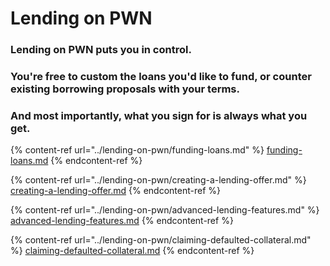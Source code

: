 # Lending on PWN

### Lending on PWN puts you in control.&#x20;

### You're free to custom the loans you'd like to fund, or counter existing borrowing proposals with your terms.&#x20;

### And most importantly, what you sign for is always what you get.

{% content-ref url="../lending-on-pwn/funding-loans.md" %}
[funding-loans.md](../lending-on-pwn/funding-loans.md)
{% endcontent-ref %}

{% content-ref url="../lending-on-pwn/creating-a-lending-offer.md" %}
[creating-a-lending-offer.md](../lending-on-pwn/creating-a-lending-offer.md)
{% endcontent-ref %}

{% content-ref url="../lending-on-pwn/advanced-lending-features.md" %}
[advanced-lending-features.md](../lending-on-pwn/advanced-lending-features.md)
{% endcontent-ref %}

{% content-ref url="../lending-on-pwn/claiming-defaulted-collateral.md" %}
[claiming-defaulted-collateral.md](../lending-on-pwn/claiming-defaulted-collateral.md)
{% endcontent-ref %}
